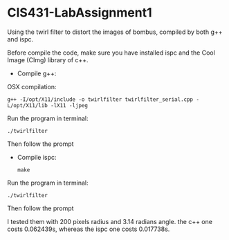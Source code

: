 # CIS431-LabAssignment1

Using the twirl filter to distort the images of bombus, compiled by both g++ and ispc.

Before compile the code, make sure you have installed ispc and the Cool Image (CImg) library of c++.

* Compile g++:

OSX compilation:

	g++ -I/opt/X11/include -o twirlfilter twirlfilter_serial.cpp -L/opt/X11/lib -lX11 -ljpeg
	
Run the program in terminal:

	./twirlfilter
	
Then follow the prompt
	
* Compile ispc:

	~~~~
	make
	~~~~
	
Run the program in terminal:

	
	./twirlfilter
	
Then follow the prompt

I tested them with 200 pixels radius and 3.14 radians angle. 
the c++ one costs 0.062439s, whereas the ispc one costs 0.017738s.



